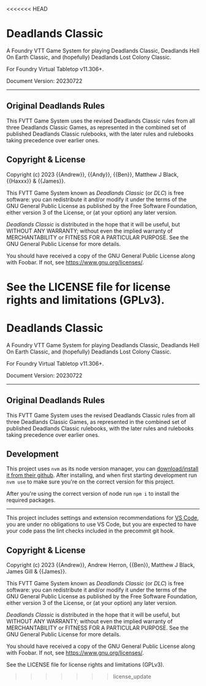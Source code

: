 <<<<<<< HEAD
# Deadlands Classic

A Foundry VTT Game System for playing Deadlands Classic, Deadlands Hell On Earth Classic, and (hopefully) Deadlands Lost Colony Classic.

For Foundry Virtual Tabletop v11.306+.

Document Version: 20230722

<hr/>

## Original Deadlands Rules 

This FVTT Game System uses the revised Deadlands Classic rules from all three Deadlands Classic Games, as represented in the combined set of published Deadlands Classic rulebooks, with the later rules and rulebooks taking precedence over earlier ones.

## Copyright &amp; License

Copyright (c) 2023 {{Andrew}}, {{Andy}}, {{Ben}}, Matthew J Black, {{Haxxx}}  & {{James}}.

This FVTT Game System known as *Deadlands Classic* (or *DLC*) is free software: you can redistribute it and/or modify it under the terms of the GNU General Public License as published by the Free Software Foundation, either version 3 of the License, or (at your option) any later version.

*Deadlands Classic* is distributed in the hope that it will be useful, but WITHOUT ANY WARRANTY; without even the implied warranty of MERCHANTABILITY or FITNESS FOR A PARTICULAR PURPOSE. See the GNU General Public License for more details.

You should have received a copy of the GNU General Public License along with Foobar. If not, see <https://www.gnu.org/licenses/>.

See the LICENSE file for license rights and limitations (GPLv3).
=======
# Deadlands Classic

A Foundry VTT Game System for playing Deadlands Classic, Deadlands Hell On Earth Classic, and (hopefully) Deadlands Lost Colony Classic.

For Foundry Virtual Tabletop v11.306+.

Document Version: 20230722

<hr/>

## Original Deadlands Rules

This FVTT Game System uses the revised Deadlands Classic rules from all three Deadlands Classic Games, as represented in the combined set of published Deadlands Classic rulebooks, with the later rules and rulebooks taking precedence over earlier ones.

## Development

This project uses `nvm` as its node version manager, you can [download/install it from their github](https://github.com/nvm-sh/nvm#installing-and-updating). After installing, and when first starting development run `nvm use` to make sure you're on the correct version for this project.

After you're using the correct version of node run `npm i` to install the required packages.

---

This project includes settings and extension recommendations for [VS Code](https://code.visualstudio.com/), you are under no obligations to use VS Code, but you are expected to have your code pass the lint checks included in the precommit git hook.

## Copyright &amp; License

Copyright (c) 2023 {{Andrew}}, Andrew Herron, {{Ben}}, Matthew J Black, James Gill & {{James}}.

This FVTT Game System known as _Deadlands Classic_ (or _DLC_) is free software: you can redistribute it and/or modify it under the terms of the GNU General Public License as published by the Free Software Foundation, either version 3 of the License, or (at your option) any later version.

_Deadlands Classic_ is distributed in the hope that it will be useful, but WITHOUT ANY WARRANTY; without even the implied warranty of MERCHANTABILITY or FITNESS FOR A PARTICULAR PURPOSE. See the GNU General Public License for more details.

You should have received a copy of the GNU General Public License along with Foobar. If not, see <https://www.gnu.org/licenses/>.

See the LICENSE file for license rights and limitations (GPLv3).
>>>>>>> license_update
